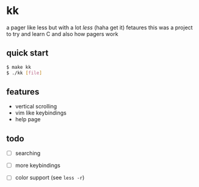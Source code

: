 # kk

a pager like less but with a lot *less* (haha get it) fetaures
this was a project to try and learn C and also how pagers work

## quick start

```bash
$ make kk
$ ./kk [file]
```

## features

- vertical scrolling
- vim like keybindings
- help page

## todo

- [ ] searching
- [ ] more keybindings
- [ ] color support (see `less -r`)

